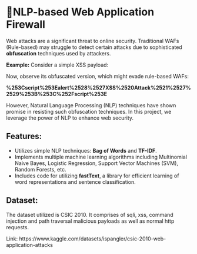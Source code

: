 # :rocket:NLP-based Web Application Firewall
Web attacks are a significant threat to online security. Traditional WAFs (Rule-based) may struggle to detect certain attacks due to sophisticated <b>obfuscation</b> techniques used by attackers.

<b>Example:</b>
Consider a simple XSS payload:

<b><script>alert('XSS Attack!');</script></b>
<p>Now, observe its obfuscated version, which might evade rule-based WAFs:</p>

<b>%253Cscript%253Ealert%2528%2527XSS%2520Attack%2521%2527%2529%253B%253C%252Fscript%253E</b>
<p>However, Natural Language Processing (NLP) techniques have shown promise in resisting such obfuscation techniques. In this project, we leverage the power of NLP to enhance web security.</p>
<h2>Features:</h2>
<ul>
  <li>Utilizes simple NLP techniques: <b>Bag of Words</b> and <b>TF-IDF</b>.</li>
  <li>Implements multiple machine learning algorithms including Multinomial Naive Bayes, Logistic Regression, Support Vector Machines (SVM), Random Forests, etc.</li>
  <li> Includes code for utilizing <b>fastText</b>, a library for efficient learning of word representations and sentence classification.</li>
</ul>

<h2>Dataset:</h2>
<p>The dataset utilized is CSIC 2010. It comprises of sqli, xss, command injection and path traversal malicious payloads as well as normal http requests. </p>
<p>Link: https://www.kaggle.com/datasets/ispangler/csic-2010-web-application-attacks</p>


    
   

